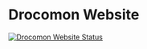 # Drocomon Website

[![Drocomon Website Status](https://api.netlify.com/api/v1/badges/97f2f365-ba8d-4ba3-88fa-46c9725cb2d3/deploy-status)](https://app.netlify.com/sites/drocomon/deploys)
